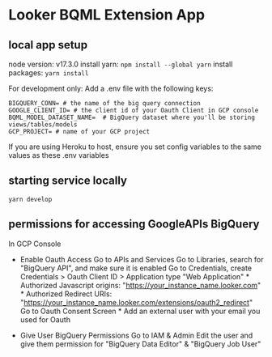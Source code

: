 # Looker BQML Extension App

## local app setup
node version: v17.3.0
install yarn: `npm install --global yarn`
install packages: `yarn install`

For development only:
Add a .env file with the following keys:
```
BIGQUERY_CONN= # the name of the big query connection
GOOGLE_CLIENT_ID= # the client id of your Oauth Client in GCP console
BQML_MODEL_DATASET_NAME=  # BigQuery dataset where you'll be storing views/tables/models
GCP_PROJECT= # name of your GCP project
```

If you are using Heroku to host, ensure you set config variables to the same values as these .env variables

## starting service locally
`yarn develop`


## permissions for accessing GoogleAPIs BigQuery
In GCP Console

- Enable Oauth Access
  Go to APIs and Services
    Go to Libraries, search for "BigQuery API", and make sure it is enabled
    Go to Credentials, create Credentials > Oauth Client ID > Application type "Web Application"
      *  Authorized Javascript origins: "https://your_instance_name.looker.com"
      *  Authorized Redirect URIs: "https://your_instance_name.looker.com/extensions/oauth2_redirect"
    Go to Oauth Consent Screen
      *  Add an external user with your email you used for Oauth

- Give User BigQuery Permissions
  Go to IAM & Admin
    Edit the user and give them permission for "BigQuery Data Editor" & "BigQuery Job User"

